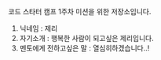 코드 스타터 캠프 1주차 미션을 위한 저장소입니다.
1. 닉네임 : 제리
2. 자기소개 : 행복한 사람이 되고싶은 제리입니다.
3. 멘토에게 전하고싶은 말 : 열심히하겠습니다..!
